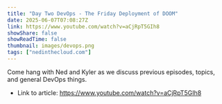```yaml
---
title: "Day Two DevOps - The Friday Deployment of DOOM"
date: 2025-06-07T07:08:27Z
link: https://www.youtube.com/watch?v=aCjRpT5GIh8
showShare: false
showReadTime: false
thumbnail: images/devops.png
tags: ["nedinthecloud.com"]
---
```

Come hang with Ned and Kyler as we discuss previous episodes, topics, and general DevOps things.

- Link to article: https://www.youtube.com/watch?v=aCjRpT5GIh8